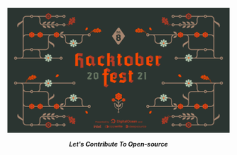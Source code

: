 ![hacktoberfest](assets/hacktoberfest.png)

<div align="center">
	<p><b><i>Let's Contribute To Open-source</i></b></p>
</div>
